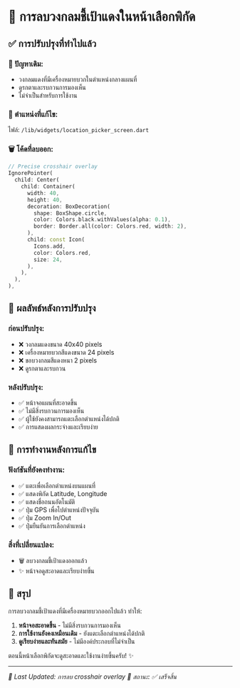 # 🎯 การลบวงกลมชี้เป้าแดงในหน้าเลือกพิกัด

## ✅ **การปรับปรุงที่ทำไปแล้ว**

### **🔴 ปัญหาเดิม:**
- วงกลมแดงที่มีเครื่องหมายบวกในตำแหน่งกลางแผนที่
- ดูรกตาและรบกวนการมองเห็น
- ไม่จำเป็นสำหรับการใช้งาน

### **📍 ตำแหน่งที่แก้ไข:**
ไฟล์: `/lib/widgets/location_picker_screen.dart`

### **🗑️ โค้ดที่ลบออก:**
```dart
// Precise crosshair overlay
IgnorePointer(
  child: Center(
    child: Container(
      width: 40,
      height: 40,
      decoration: BoxDecoration(
        shape: BoxShape.circle,
        color: Colors.black.withValues(alpha: 0.1),
        border: Border.all(color: Colors.red, width: 2),
      ),
      child: const Icon(
        Icons.add,
        color: Colors.red,
        size: 24,
      ),
    ),
  ),
),
```

## 🎨 **ผลลัพธ์หลังการปรับปรุง**

### **ก่อนปรับปรุง:**
- ❌ วงกลมแดงขนาด 40x40 pixels
- ❌ เครื่องหมายบวกสีแดงขนาด 24 pixels
- ❌ ขอบวงกลมสีแดงหนา 2 pixels
- ❌ ดูรกตาและรบกวน

### **หลังปรับปรุง:**
- ✅ หน้าจอแผนที่สะอาดขึ้น
- ✅ ไม่มีสิ่งรบกวนการมองเห็น
- ✅ ผู้ใช้ยังคงสามารถแตะเลือกตำแหน่งได้ปกติ
- ✅ การแสดงผลกระจ่างและเรียบง่าย

## 📱 **การทำงานหลังการแก้ไข**

### **ฟังก์ชันที่ยังคงทำงาน:**
- ✅ แตะเพื่อเลือกตำแหน่งบนแผนที่
- ✅ แสดงพิกัด Latitude, Longitude
- ✅ แสดงชื่อถนนอัตโนมัติ
- ✅ ปุ่ม GPS เพื่อไปตำแหน่งปัจจุบัน
- ✅ ปุ่ม Zoom In/Out
- ✅ ปุ่มยืนยันการเลือกตำแหน่ง

### **สิ่งที่เปลี่ยนแปลง:**
- 🗑️ ลบวงกลมชี้เป้าแดงออกแล้ว
- ✨ หน้าจอดูสะอาดและเรียบง่ายขึ้น

## 🎯 **สรุป**

การลบวงกลมชี้เป้าแดงที่มีเครื่องหมายบวกออกไปแล้ว ทำให้:

1. **หน้าจอสะอาดขึ้น** - ไม่มีสิ่งรบกวนการมองเห็น
2. **การใช้งานยังคงเหมือนเดิม** - ยังแตะเลือกตำแหน่งได้ปกติ
3. **ดูเรียบง่ายและทันสมัย** - ไม่มีองค์ประกอบที่ไม่จำเป็น

ตอนนี้หน้าเลือกพิกัดจะดูสะอาดและใช้งานง่ายขึ้นครับ! ✨

---

*📝 Last Updated: การลบ crosshair overlay*
*🔄 สถานะ: ✅ เสร็จสิ้น*
